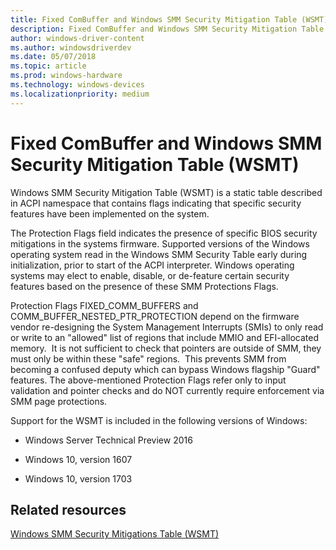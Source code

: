 ```yaml
---
title: Fixed ComBuffer and Windows SMM Security Mitigation Table (WSMT)
description: Fixed ComBuffer and Windows SMM Security Mitigation Table (WSMT)
author: windows-driver-content
ms.author: windowsdriverdev
ms.date: 05/07/2018
ms.topic: article
ms.prod: windows-hardware
ms.technology: windows-devices
ms.localizationpriority: medium
---
```




# Fixed ComBuffer and Windows SMM Security Mitigation Table (WSMT)


Windows SMM Security Mitigation Table (WSMT) is a static table described in ACPI namespace that contains flags indicating that specific security features have been implemented on the system.

The Protection Flags field indicates the presence of specific BIOS security mitigations in the systems firmware. Supported versions of the Windows operating system read in the Windows SMM Security Table early during initialization, prior to start of the ACPI interpreter. Windows operating systems may elect to enable, disable, or de-feature certain security features based on the presence of these SMM Protections Flags.

Protection Flags FIXED\_COMM\_BUFFERS and COMM\_BUFFER\_NESTED\_PTR\_PROTECTION depend on the firmware vendor re-designing the System Management Interrupts (SMIs) to only read or write to an "allowed" list of regions that include MMIO and EFI-allocated memory.  It is not sufficient to check that pointers are outside of SMM, they must only be within these "safe" regions.  This prevents SMM from becoming a confused deputy which can bypass Windows flagship "Guard" features. The above-mentioned Protection Flags refer only to input validation and pointer checks and do NOT currently require enforcement via SMM page protections.

Support for the WSMT is included in the following versions of Windows:

-   Windows Server Technical Preview 2016

-   Windows 10, version 1607

-   Windows 10, version 1703

## Related resources

[Windows SMM Security Mitigations Table (WSMT)](http://go.microsoft.com/fwlink/p/?LinkId=786943)


